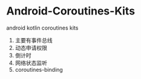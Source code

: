 # Android-Coroutines-Kits
android kotlin coroutines kits

1. 主要有事件总线
2. 动态申请权限
3. 倒计时
4. 网络状态监听
5. coroutines-binding